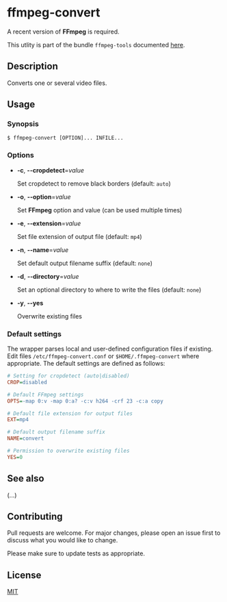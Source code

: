 # ffmpeg-convert

A recent version of **FFmpeg** is required.

This utlity is part of the bundle `ffmpeg-tools` documented [here](../../README.md).

## Description

Converts one or several video files.

## Usage

### Synopsis

```console
$ ffmpeg-convert [OPTION]... INFILE...
```

### Options

- **-c**, **--cropdetect**=_value_

  Set cropdetect to remove black borders (default: `auto`)

- **-o**, **--option**=_value_

  Set **FFmpeg** option and value (can be used multiple times)

- **-e**, **--extension**=_value_

  Set file extension of output file (default: `mp4`)

- **-n**, **--name**=_value_

  Set default output filename suffix (default: `none`)

- **-d**, **--directory**=_value_

  Set an optional directory to where to write the files (default: `none`)

- **-y**, **--yes**

  Overwrite existing files

### Default settings

The wrapper parses local and user-defined configuration files if existing.  Edit files `/etc/ffmpeg-convert.conf` or `$HOME/.ffmpeg-convert` where appropriate.  The default settings are defined as follows:

```ini
# Setting for cropdetect (auto|disabled)
CROP=disabled

# Default FFmpeg settings
OPTS=-map 0:v -map 0:a? -c:v h264 -crf 23 -c:a copy

# Default file extension for output files
EXT=mp4

# Default output filename suffix
NAME=convert

# Permission to overwrite existing files
YES=0
```

## See also

(...)

## Contributing

Pull requests are welcome. For major changes, please open an issue first to discuss what you would like to change.

Please make sure to update tests as appropriate.

## License

[MIT](https://choosealicense.com/licenses/mit/)
